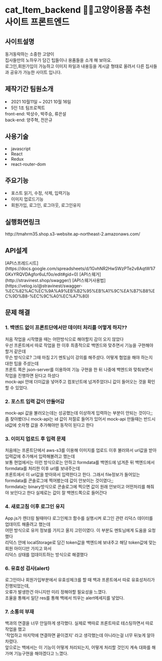 # cat_Item_backend 🐱‍👓고양이용품 추천 사이트 프론트엔드 
<h2>사이트설명</h2> 
동거동락하는 소중한 고양이<br> 
집사들만의 노하우가 담긴 팁들이나 용품들을 소개 해 보아요.<br>
로그인,회원가입이 가능하고 이미지 파일과 내용등을 게시글 형태로 올려서 다른 집사들과 공유가 가능한 사이트 입니다. 
<h2>제작기간 팀원소개</h2> 
<li> 2021 10월11일 ~ 2021 10월 16일</li> 
<li>5인 1조 팀프로젝트<br>
  front-end: 박상수, 박주승, 류은설 <br> 
  back-end: 양주혁, 전은규 
<h2>사용기술</h2> 
<li>javascript</li> 
<li>React</li> 
<li>Redux</li> 
<li>react-router-dom</li>
<h2>주요기능</h2> 
<li>포스트 읽기, 수정, 삭제, 입력기능</li>
<li>이미지 업로드기능</li>
<li>회원가입, 로그인, 로그아웃, 로그인유지</li>
<h2>실행화면링크</h2>
http://tmahrm35.shop.s3-website.ap-northeast-2.amazonaws.com/
<h2>API설계</h2> 
 [API스프레드시트](https://docs.google.com/spreadsheets/d/1GvhNR2HwSWzPTe2v8AqtW1i7GKxYRQVDAgfor6uLf0o/edit#gid=0) 
 [API스웨거](http://stravinest.shop/swagger/) 
 [API스웨거사용법](https://velog.io/@stravinest/swagger-%EC%82%AC%EC%9A%A9%EB%B2%95%EB%A1%9C%EA%B7%B8%EC%9D%B8-%EC%9C%A0%EC%A7%80) 
 <br/>
 <h2>문제 해결</h2> 
 
 <h3>1. 백엔드 없이 프론트단에서만 데이터 처리를 어떻게 하지??</h3>
 처음 작업을 시작했을 때는 어떤방식으로 해야할지 감이 오지 않았다<br>
 우선 프론트에서 따로 작업을 한 이후 최종적으로 백엔드와 맞추면서 기능을 구현해야 할거 같은데<br>
 무슨 방식으로? 그때 마침 2기 멘토님이 강의를 해주셨다. 어떻게 협업을 해야 하는지 대한 팁을 주셨는데<br>
 프론트 쪽은 json-server를 이용하여 기능 구현을 한 뒤 나중에 백엔드와 맞춰보면서 작업을 진행하면 된다고 하셨다<br>
 mock-api 안에 더미값을 넣어주고 컴포넌트에 넘겨주었더니 값이 들어오는 것을 확인할 수 있었다.<br>
 
 <h3>2. 포스트 입력 값이 안들어감</h3>
 mock-api 값을 불러오는데는 성공했는데 이상하게 입력하는 부분이 안되는 것이다;;<br>
 좀 찾아봤더니 mock-api는 id 값이 저절로 들어가 있어서 mock-api 만들때는 반드시 id값에 숫자형 값을 추가해야만
 동작이 된다고 한다<br>
 
 <h3>3. 이미지 업로드 후 입력 문제</h3>
 처음에는 프론트단에서 aws-s3를 이용해 이미지를 업로드 이후 불러와서 url값을 받아 입력값에 추가해서 입력해볼려고 했는데<br>
 보통 현업에서는 이런 방식으로는 안하고 formdata를 백엔드에 넘겨준 뒤 백엔드에서 formdata를 처리한 이후 url를 보내주는데<br>
 프론트에서 이 url값을 받아와서 입력한다고 한다. 그래서 file정보가 들어있는 formdata를 콘솔로그에 찍어봤는데 값이 안보이는 것이였다;;<br>
 formdata는 binary방식으로 콘솔로그에 찍으면 값이 원래 안보이고 어떤처리를 해줘야 보인다고 한다 실제로는 값이 잘 백엔드쪽으로 들어간다<br>
 
 <h3>4. 새로고침 이후 로그인 유지</h3>
 App.js가 렌더링 될때마다 로그인체크 함수를 실행시켜 로그인 관련 리덕스 데이터를 업데이트 해줄려고 했는데<br>
 어떤 방식으로 유저 정보를 가지고 올지 고민이였다. 이 부분도 멘토님에게 도움을 요청했다<br>
 리덕스 안에 localStorage로 담긴 token값을 백엔드에 보내주고 해당 token값에 맞는 회원 아이디만 가지고 와서<br>
 리덕스 상태를 업데이트하는 방식으로 해결했다<br>
 
 
 <h3>6. 유효성 검사(alert)</h3>
 로그인이나 회원가입부분에서 유효성체크를 할 때 백과 프론트에서 따로 유효성처리가 진행되었는데, <br/>
 오류가 발생한건 아니지만 미리 정해야할 필요성을 느꼈다.<br/>
 조율을 통해서 일단 res를 통해 백에서 띄우는 alert메세지를 넣었다.<br/>
 
 <h3>7. 소통의 부재</h3>
  백과의 연결을 너무 안일하게 생각했다. 실제로 백따로 프론트따로 테스팅하면서 따로 작업을 했고<br/>
  '작업하고 마지막에 연결하면 끝이겠지' 라고 생각했는데 아니라는걸 너무 뒤늦게 알아차렸다.<br/>
  앞으로는 백에서는 이 기능이 어떻게 처리되는지, 어떻게 처리할 것인지 계속 대화를 해가며 기능구현을 해야겠다고 느꼈다.
 
 
 

 
 


